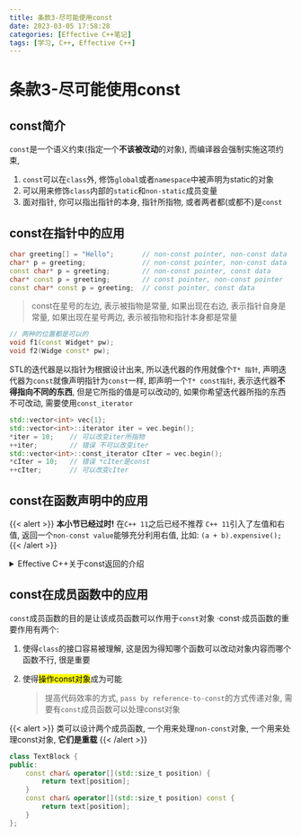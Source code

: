 ```yaml
---
title: 条款3-尽可能使用const
date: 2023-03-05 17:58:28
categories: [Effective C++笔记]
tags: [学习, C++, Effective C++]
---
```


# 条款3-尽可能使用const

## const简介

`const`是一个语义约束(指定一个**不该被改动**的对象), 而编译器会强制实施这项约束, 

1. `const`可以在`class`外, 修饰`global`或者`namespace`中被声明为static的对象
2. 可以用来修饰`class`内部的`static`和`non-static`成员变量
3. 面对指针, 你可以指出指针的本身, 指针所指物, 或者两者都(或都不)是`const`

## const在指针中的应用

```c++
char greeting[] = "Hello";       // non-const pointer, non-const data
char* p = greeting;              // non-const pointer, non-const data
const char* p = greeting;        // non-const pointer, const data
char* const p = greeting;        // const pointer, non-const pointer
const char* const p = greeting;  // const pointer, const data
```

> const在星号的左边, 表示被指物是常量, 如果出现在右边, 表示指针自身是常量, 如果出现在星号两边, 表示被指物和指针本身都是常量

```c++
// 两种的位置都是可以的
void f1(const Widget* pw);
void f2(Widge const* pw);
```

STL的迭代器是以指针为根据设计出来, 所以迭代器的作用就像个`T* 指针`, 声明迭代器为`const`就像声明指针为`const`一样, 即声明一个`T* const指针`, 表示迭代器**不得指向不同的东西**, 但是它所指的值是可以改动的, 如果你希望迭代器所指的东西不可改动, 需要使用`const_iterator`

```c++
std::vector<int> vec{1};
std::vector<int>::iterator iter = vec.begin();
*iter = 10;    // 可以改变iter所指物
++iter;        // 错误 不可以改变iter
std::vector<int>::const_iterator cIter = vec.begin();
*cIter = 10;   // 错误 *cIter是const
++cIter;       // 可以改变cIter
```

## const在函数声明中的应用

{{< alert >}}
**本小节已经过时!**
在`C++ 11`之后已经不推荐
`C++ 11`引入了左值和右值, 返回一个`non-const value`能够充分利用右值, 比如: `(a + b).expensive();`
{{< /alert >}}

<details>
<summary>Effective C++关于const返回的介绍</summary>
返回一个常量值, 往往可以降低客户错误而造成的意外, 又不至于放弃安全性和高效性, 如:

```c++
class Ratianal {}
const Rational operator* (const Rational& lhs, const Rational& rhs);
Rational a, b, c;
(a * b) = c;    // 在a * b的结果上调用operator=
```

比如如果客户写的笔误时:

```c++
if (a * b = c) {  // 其实是想做一个==操作
}
```
能和内置类型一样, 直截了当的显示不合法
</details>

## const在成员函数中的应用

`const`成员函数的目的是让该成员函数可以作用于`const`对象
·const·成员函数的重要作用有两个:

1. 使得`class`的接口容易被理解, 这是因为得知哪个函数可以改动对象内容而哪个函数不行, 很是重要

2. 使得<mark>操作const对象</mark>成为可能

   > 提高代码效率的方式, `pass by reference-to-const`的方式传递对象, 需要有`const`成员函数可以处理const对象


{{< alert >}}
类可以设计两个成员函数, 一个用来处理`non-const`对象, 一个用来处理const对象, **它们是重载**
{{< /alert >}}

```c++
class TextBlock {
public:
    const char& operator[](std::size_t position) {
        return text[position];
    }
    const char& operator[](std::size_t position) const {
        return text[position];
    }
};
```



   

